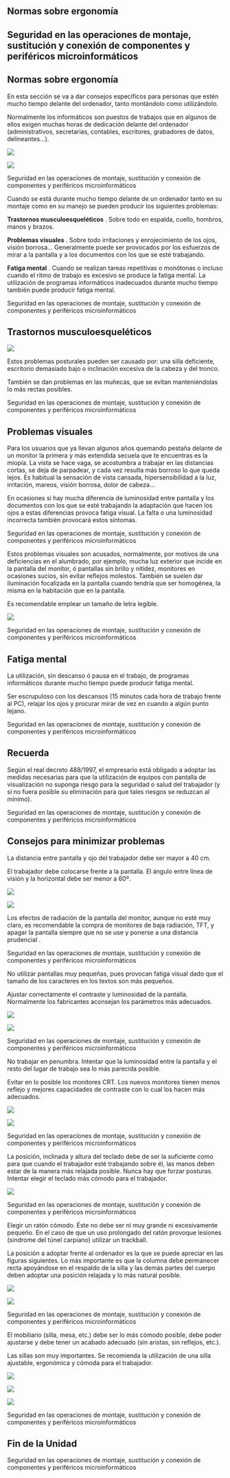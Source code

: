## Normas sobre ergonomía

## Seguridad en las operaciones de montaje, sustitución y conexión de componentes y periféricos microinformáticos

## Normas sobre ergonomía

En esta sección se va a dar consejos específicos para personas que estén mucho tiempo delante del ordenador\, tanto montándolo como utilizándolo\.

Normalmente los informáticos son puestos de trabajos que en algunos de ellos exigen muchas horas de dedicación delante del ordenador \(administrativos\, secretarias\, contables\, escritores\, grabadores de datos\, delineantes…\)\.

![](img%5C6%20Ergonomia0.jpg)

![](img%5C6%20Ergonomia1.jpg)

Seguridad en las operaciones de montaje\, sustitución y conexión de componentes y periféricos microinformáticos

Cuando se está durante mucho tiempo delante de un ordenador tanto en su montaje como en su manejo se pueden producir los siguientes problemas:

__Trastornos musculoesqueléticos__ \. Sobre todo en espalda\, cuello\, hombros\, manos y brazos\.

__Problemas visuales__ \. Sobre todo irritaciones y enrojecimiento de los ojos\, visión borrosa… Generalmente puede ser provocados por los esfuerzos de mirar a la pantalla y a los documentos con los que se esté trabajando\.

__Fatiga mental__ \. Cuando se realizan tareas repetitivas o monótonas o incluso cuando  el ritmo de trabajo es excesivo se produce la fatiga mental\. La utilización de programas informáticos inadecuados durante mucho tiempo también puede producir fatiga mental\.

Seguridad en las operaciones de montaje\, sustitución y conexión de componentes y periféricos microinformáticos

## Trastornos musculoesqueléticos

![](img%5C6%20Ergonomia2.jpg)

Estos problemas posturales pueden ser causado por: una silla deficiente\, escritorio demasiado bajo o inclinación  excesiva de la cabeza y del tronco\.

También se dan problemas en las muñecas\, que se evitan manteniéndolas lo más rectas posibles\.

Seguridad en las operaciones de montaje\, sustitución y conexión de componentes y periféricos microinformáticos

## Problemas visuales

Para los usuarios que ya llevan algunos años quemando pestaña delante de un monitor la primera y más extendida secuela que te encuentras es la miopía\. La vista se hace vaga\, se acostumbra a trabajar en las distancias cortas\, se deja de parpadear\, y cada vez resulta más borroso lo que queda lejos\. Es habitual la sensación de vista cansada\, hipersensibilidad a la luz\, irritación\, mareos\, visión borrosa\, dolor de cabeza…

En ocasiones si hay mucha diferencia de luminosidad entre pantalla y los documentos con los que se esté trabajando la adaptación que hacen los ojos a estas diferencias provoca fatiga visual\. La falta o una luminosidad incorrecta también provocará estos síntomas\.

Seguridad en las operaciones de montaje\, sustitución y conexión de componentes y periféricos microinformáticos

Estos problemas visuales son acusados\, normalmente\, por motivos de una  deficiencias en el alumbrado\, por ejemplo\,  mucha luz exterior que incide en la pantalla del monitor\, ó pantallas sin brillo y nitidez\, monitores en ocasiones sucios\, sin evitar reflejos molestos\. También se suelen dar iluminación focalizada en la pantalla cuando tendría que ser homogénea\, la misma en la habitación que en la pantalla\.

Es recomendable emplear un tamaño de letra legible\.

![](img%5C6%20Ergonomia3.jpg)

Seguridad en las operaciones de montaje\, sustitución y conexión de componentes y periféricos microinformáticos

## Fatiga mental

La utilización\, sin descanso ó pausa en el trabajo\, de programas informáticos durante mucho tiempo puede producir fatiga mental\.

Ser escrupuloso con los descansos \(15 minutos cada hora de trabajo frente al PC\)\, relajar los ojos y procurar mirar de vez en cuando a algún punto lejano\.

Seguridad en las operaciones de montaje\, sustitución y conexión de componentes y periféricos microinformáticos

## Recuerda

Según el real decreto 488/1997\, el empresario está obligado a adoptar las medidas necesarias para que la utilización de equipos con pantalla de visualización no suponga riesgo para la seguridad o salud del trabajador \(y si no fuera posible su eliminación para que tales riesgos se reduzcan al mínimo\)\.

Seguridad en las operaciones de montaje\, sustitución y conexión de componentes y periféricos microinformáticos

## Consejos para minimizar problemas

La distancia entre pantalla y ojo del trabajador debe ser mayor a 40 cm\.

El trabajador debe colocarse frente a la pantalla\. El ángulo entre línea de visión y la horizontal debe ser menor a 60º\.

![](img%5C6%20Ergonomia4.jpg)

![](img%5C6%20Ergonomia5.jpg)

Los efectos de radiación de la pantalla del monitor\, aunque no esté muy claro\, es recomendable la compra de monitores de baja radiación\, TFT\, y apagar la pantalla siempre que no se use y ponerse a una distancia prudencial \.

Seguridad en las operaciones de montaje\, sustitución y conexión de componentes y periféricos microinformáticos

No utilizar pantallas muy pequeñas\, pues provocan fatiga visual dado que el tamaño de los caracteres en los textos son más pequeños\.

Ajustar correctamente el contraste y luminosidad de la pantalla\. Normalmente los fabricantes aconsejan los parámetros más adecuados\.

![](img%5C6%20Ergonomia6.jpg)

![](img%5C6%20Ergonomia7.jpg)

Seguridad en las operaciones de montaje\, sustitución y conexión de componentes y periféricos microinformáticos

No trabajar en penumbra\. Intentar que la luminosidad entre la pantalla y el resto del lugar de trabajo sea lo más parecida posible\.

Evitar en lo posible los monitores CRT\. Los nuevos monitores tienen menos reflejo y mejores capacidades de contraste con lo cual los hacen más adecuados\.

![](img%5C6%20Ergonomia8.png)

![](img%5C6%20Ergonomia9.jpg)

Seguridad en las operaciones de montaje\, sustitución y conexión de componentes y periféricos microinformáticos

La posición\, inclinada y altura del teclado debe de ser la suficiente como para que cuando el trabajador esté trabajando sobre él\, las manos deben estar de la manera más relajada posible\. Nunca hay que forzar posturas\. Intentar elegir el teclado más cómodo para el trabajador\.

![](img%5C6%20Ergonomia10.jpg)

Seguridad en las operaciones de montaje\, sustitución y conexión de componentes y periféricos microinformáticos

Elegir un ratón cómodo\. Éste no debe ser ni muy grande ni excesivamente pequeño\. En el caso de que un uso prolongado del ratón provoque lesiones \(síndrome del túnel carpiano\) utilizar un trackball\.

La posición a adoptar frente al ordenador es la que se puede apreciar en las figuras siguientes\. Lo más importante es que la columna debe permanecer recta apoyándose en el respaldo de la silla y las demás partes del cuerpo deben adoptar una posición relajada y lo más natural posible\.

![](img%5C6%20Ergonomia11.jpg)

![](img%5C6%20Ergonomia12.jpg)

Seguridad en las operaciones de montaje\, sustitución y conexión de componentes y periféricos microinformáticos

El mobiliario \(silla\, mesa\, etc\.\) debe ser lo más cómodo posible\, debe poder ajustarse y debe tener un acabado adecuado \(sin aristas\, sin reflejos\, etc\.\)\.

Las sillas son muy importantes\. Se recomienda la utilización de una silla ajustable\, ergonómica y cómoda para el trabajador\.

![](img%5C6%20Ergonomia13.jpg)

![](img%5C6%20Ergonomia14.jpg)

![](img%5C6%20Ergonomia15.jpg)

Seguridad en las operaciones de montaje\, sustitución y conexión de componentes y periféricos microinformáticos

## Fin de la Unidad

Seguridad en las operaciones de montaje\, sustitución y conexión de componentes y periféricos microinformáticos

